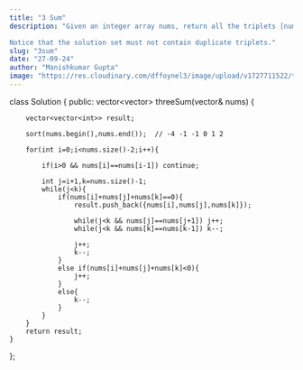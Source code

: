```yaml
---
title: "3 Sum"
description: "Given an integer array nums, return all the triplets [nums[i], nums[j], nums[k]] such that i != j, i != k, and j != k, and nums[i] + nums[j] + nums[k] == 0.

Notice that the solution set must not contain duplicate triplets."
slug: "3sum"
date: "27-09-24"
author: "Manishkumar Gupta"
image: "https://res.cloudinary.com/dffoynel3/image/upload/v1727711522/three_sum_x6y88h.png"
---
```


class Solution {
public:
    vector<vector<int>> threeSum(vector<int>& nums) {

        vector<vector<int>> result;

        sort(nums.begin(),nums.end());  // -4 -1 -1 0 1 2

        for(int i=0;i<nums.size()-2;i++){

            if(i>0 && nums[i]==nums[i-1]) continue;

            int j=i+1,k=nums.size()-1;
            while(j<k){
                if(nums[i]+nums[j]+nums[k]==0){
                    result.push_back({nums[i],nums[j],nums[k]});

                    while(j<k && nums[j]==nums[j+1]) j++;
                    while(j<k && nums[k]==nums[k-1]) k--;

                    j++;
                    k--;
                }
                else if(nums[i]+nums[j]+nums[k]<0){
                    j++;
                }
                else{
                    k--;
                }
            }
        }
        return result;
    }
};